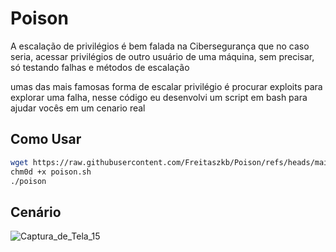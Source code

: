 # Poison
A escalação de privilégios é bem falada na Cibersegurança que no caso seria, acessar privilégios de outro usuário de uma máquina, sem precisar, só testando falhas e métodos de escalação

umas das mais famosas forma de escalar privilégio é procurar exploits para explorar uma falha, nesse código eu desenvolvi um script em bash para ajudar vocês em um cenario real

## Como Usar
```bash
wget https://raw.githubusercontent.com/Freitaszkb/Poison/refs/heads/main/poison.sh
chm0d +x poison.sh
./poison
```

## Cenário 
![Captura_de_Tela_15](https://github.com/user-attachments/assets/6ed4a99e-dad3-444a-8ef5-09bf1bfe7179)



